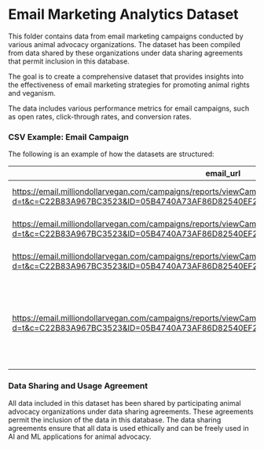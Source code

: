 # Email Marketing Analytics Dataset

This folder contains data from email marketing campaigns conducted by various animal advocacy organizations. The dataset has been compiled from data shared by these organizations under data sharing agreements that permit inclusion in this database.

The goal is to create a comprehensive dataset that provides insights into the effectiveness of email marketing strategies for promoting animal rights and veganism.

The data includes various performance metrics for email campaigns, such as open rates, click-through rates, and conversion rates.
### CSV Example: Email Campaign

The following is an example of how the datasets are structured:

| email_url | content | type | position | date | emails_sent | open_rate | click_through_rate | delivery_rate | bounce_rate | unsubscribe_rate | spam_rate | share_rate |
| --- | --- | --- | --- | --- | --- | --- | --- | --- | --- | --- | --- | --- |
| https://email.milliondollarvegan.com/campaigns/reports/viewCampaign.aspx?d=t&c=C22B83A967BC3523&ID=05B4740A73AF86D82540EF23F30FEDED&temp=False&tx=0&source=Report | https://i1.createsend1.com/ti/t/29/EB4/774/031042/logo.png | image | 1 | 13 Jul 2022 | 60,531 | 0.04 | 0.00 | 0.99 | 0.01 | 0.00 | 0.00 | 0.00 |
| https://email.milliondollarvegan.com/campaigns/reports/viewCampaign.aspx?d=t&c=C22B83A967BC3523&ID=05B4740A73AF86D82540EF23F30FEDED&temp=False&tx=0&source=Report | https://i1.createsend1.com/ei/t/0F/597/8E0/csimport/Comidas.014521.jpg | image | 2 | 13 Jul 2022 | 60,531 | 0.04 | 0.00 | 0.99 | 0.01 | 0.00 | 0.00 | 0.00 |
| https://email.milliondollarvegan.com/campaigns/reports/viewCampaign.aspx?d=t&c=C22B83A967BC3523&ID=05B4740A73AF86D82540EF23F30FEDED&temp=False&tx=0&source=Report | Este mes alcanzamos el millón de comidas veganas compartidas con las poblaciones más vulnerables alrededor del mundo. | text | 3 | 13 Jul 2022 | 60,531 | 0.04 | 0.00 | 0.99 | 0.01 | 0.00 | 0.00 | 0.00 |
| https://email.milliondollarvegan.com/campaigns/reports/viewCampaign.aspx?d=t&c=C22B83A967BC3523&ID=05B4740A73AF86D82540EF23F30FEDED&temp=False&tx=0&source=Report | Nuestro programa de asistencia alimentariacomenzó en marzo de 2020 en respuesta a la pandemia. Las personas a nuestro alrededor y en todo el mundo estaban experimentando dolor, problemas de salud y soledad, mientras luchaban por acceder a alimentos nutritivos. Nos sentimos obligadas a actuar. Dos años después, hemos coordinado eventos de solidaridad y justicia alimentaria en 108 ciudades de 24 países. Cada uno de estos eventos fue una oportunidad para compartir alimentos e información, pero también para escuchar y comprender una perspectiva diferente. Ha sido un privilegio increíble. | text | 4 | 13 Jul 2022 | 60,531 | 0.04 | 0.00 | 0.99 | 0.01 | 0.00 | 0.00 | 0.00 |

### Data Sharing and Usage Agreement

All data included in this dataset has been shared by participating animal advocacy organizations under data sharing agreements. These agreements permit the inclusion of the data in this database. The data sharing agreements ensure that all data is used ethically and can be freely used in AI and ML applications for animal advocacy.
